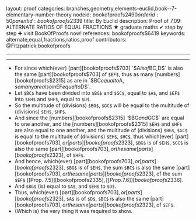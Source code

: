layout: proof
categories: branches,geometry,elements-euclid,book--7-elementary-number-theory
nodeid: bookofproofs$2490
orderid: 50
parentid: bookofproofs$2339
title: By Euclid
description:  Proof of 7.09: ALTERNATE RATIOS OF EQUAL FRACTIONS &#9733; graduate maths &#10004; step by step &#10010; visit BookOfProofs now!
references: bookofproofs$6419
keywords: alternate,equal,fractions,ratios,proof
contributors: @Fitzpatrick,bookofproofs

---


---




* For since which(ever) [part][bookofproofs$703] `$A$` is of `$BC$`, `$D$` is also the same [part][bookofproofs$703] of `$EF$`, thus as many [numbers][bookofproofs$2315] as are in `$BC$` equal to `$A$`, so many are also in `$EF$` equal to `$D$`.
* Let `$BC$` have been divided into `$BG$` and `$GC$`, equal to `$A$`, and `$EF$` into `$EH$` and `$HF$`, equal to `$D$`.
* So the multitude of (divisions) `$BG$`, `$GC$` will be equal to the multitude of (divisions) `$EH$`, `$HF$`.
* And since the [numbers][bookofproofs$2315] `$BG$` and `$GC$` are equal to one another, and the [numbers][bookofproofs$2315] `$EH$` and `$HF$` are also equal to one another, and the multitude of (divisions) `$BG$`, `$GC$` is equal to the multitude of (divisions) `$EH$`, `$HC$`, thus which(ever) [part][bookofproofs$703], or [parts][bookofproofs$2323], `$BG$` is of `$EH$`, `$GC$` is also the same [part][bookofproofs$703], or the same [parts][bookofproofs$2323], of `$HF$`.
* And hence, which(ever) [part][bookofproofs$703], or [parts][bookofproofs$2323], `$BG$` is of `$EH$`, the sum `$BC$` is also the same [part][bookofproofs$703], or the same [parts][bookofproofs$2323], of the sum `$EF$` [[Prop. 7.5]][bookofproofs$2335], [[Prop. 7.6]][bookofproofs$2336].
* And `$BG$` (is) equal to `$A$`, and `$EH$` to `$D$`.
* Thus, which(ever) [part][bookofproofs$703], or [parts][bookofproofs$2323], `$A$` is of `$D$`, `$BC$` is also the same [part][bookofproofs$703], or the same [parts][bookofproofs$2323], of `$EF$`.
* (Which is) the very thing it was required to show.
